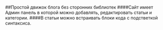##Простой движок блога без сторонних библиотек
####Сайт имеет Админ панель в которой можно добавлять, редактировать статьи и категории. 
####В статьи можно встраивать блоки кода с подстветкой синтаксиса.    
